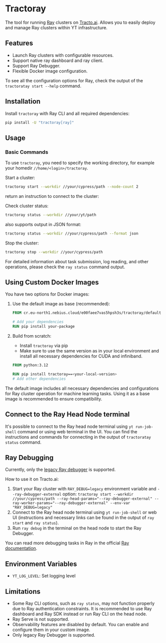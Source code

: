 # Tractoray

The tool for running [Ray](https://www.ray.io/) clusters on [Tracto.ai](https://tracto.ai/). Allows you to easily deploy and manage Ray clusters within YT infrastructure.

## Features

- Launch Ray clusters with configurable resources.
- Support native ray dashboard and ray client.
- Support Ray Debugger.
- Flexible Docker image configuration.

To see all the configuration options for Ray, check the output of the `tractoratay start --help` command.

## Installation

Install `tractoray` with Ray CLI and all required dependencies:
```bash
pip install -U "tractoray[ray]"
```

## Usage

### Basic Commands

To use `tractoray`, you need to specify the working directory, for example your homedir `//home/<login>/tractoray`.

Start a cluster:
```bash
tractoray start --workdir //your/cypress/path --node-count 2
```

return an instruction to connect to the cluster:

Check cluster status:
```bash
tractoray status --workdir //your/yt/path
```

also supports output in JSON format:
```bash
tractoray status --workdir //your/cypress/path --format json
```

Stop the cluster:
```bash
tractoray stop --workdir //your/cypress/path
```

For detailed information about task submission, log reading, and other operations, please check the `ray status` command output.

## Using Custom Docker Images

You have two options for Docker images:

1. Use the default image as base (recommended):
   ```dockerfile
   FROM cr.eu-north1.nebius.cloud/e00faee7vas5hpsh3s/tractoray/default:2025-06-12-16-59-42-9a2ce5611
   
   # Add your dependencies
   RUN pip install your-package
   ```

2. Build from scratch:
   - Install `tractoray` via pip
   - Make sure to use the same version as in your local environment and install all necessary dependencies for CUDA and infiniband.
   ```dockerfile
   FROM python:3.12
   
   RUN pip install tractoray==<your-local-version>
   # Add other dependencies
   ```

The default image includes all necessary dependencies and configurations for Ray cluster operation for machine learning tasks. Using it as a base image is recommended to ensure compatibility.

## Connect to the Ray Head Node terminal

It's possible to connect to the Ray head node terminal using `yt run-job-shell` command or using web terminal in the UI. You can find the instructions and commands for connecting in the output of `tractoratay status` command.

## Ray Debugging

Currently, only the [legacy Ray debugger](https://docs.ray.io/en/latest/ray-observability/user-guides/debug-apps/ray-debugging.html) is supported.

How to use it on Tracto.ai:
1. Start your Ray cluster with `RAY_DEBUG=legacy` environment variable and `--ray-debugger-external` option: `tractoray start --workdir //your/cypress/path --ray-head-params="--ray-debugger-external" --ray-worker-params="--ray-debugger-external" --env-var "RAY_DEBUG=legacy"`
2. Connect to the Ray head node terminal using `yt run-job-shell` or web UI (instructions and necessary links can be found in the output of `ray start` and `ray status`).
3. Run `ray debug` in the terminal on the head node to start the Ray Debugger.

You can read more debugging tasks in Ray in the official [Ray documentation](https://docs.ray.io/en/latest/ray-observability/user-guides/debug-apps/ray-debugging.html).

## Environment Variables

- `YT_LOG_LEVEL`: Set logging level

## Limitations

- Some Ray CLI options, such as `ray status`, may not function properly due to Ray authentication constraints. It is recommended to use Ray dashboard and Ray SDK instead or run Ray CLI on the head node.
- Ray Serve is not supported.
- Observability features are disabled by default. You can enable and configure them in your custom image.
- Only legacy Ray Debugger is supported.
